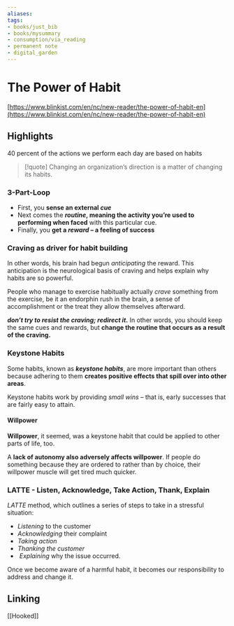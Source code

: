 ```yaml
---
aliases: 
tags: 
- books/just_bib
- books/mysummary
- consumption/via_reading
- permanent note
- digital_garden
---
```

# The Power of Habit
[https://www.blinkist.com/en/nc/new-reader/the-power-of-habit-en](https://www.blinkist.com/en/nc/new-reader/the-power-of-habit-en)

## Highlights
40 percent of the actions we perform each day are based on habits

> [!quote] 
> Changing an organization’s direction is a matter of changing its habits.

### 3-Part-Loop
* First, you **sense an external _cue_**
* Next comes the **_routine_, meaning the activity you’re used to performing when faced** with this particular cue.
* Finally, you **get a _reward_ – a feeling of success**

### Craving as driver for habit building
In other words, his brain had begun _anticipating_ the reward. This anticipation is the neurological basis of craving and helps explain why habits are so powerful.

People who manage to exercise habitually actually _crave_ something from the exercise, be it an endorphin rush in the brain, a sense of accomplishment or the treat they allow themselves afterward.

**_don’t try to resist the craving; redirect it_.** In other words, you should keep the same cues and rewards, but **change the routine that occurs as a result of the craving.**

### Keystone Habits
Some habits, known as **_keystone habits_**, are more important than others because adhering to them **creates positive effects that spill over into other areas**.

Keystone habits work by providing _small wins_ – that is, early successes that are fairly easy to attain.

#### Willpower
**Willpower**, it seemed, was a keystone habit that could be applied to other parts of life, too.

A **lack of autonomy also adversely affects willpower**. If people do something because they are ordered to rather than by choice, their willpower muscle will get tired much quicker.


### LATTE - Listen, Acknowledge, Take Action, Thank, Explain
_LATTE_ method, which outlines a series of steps to take in a stressful situation: 
+ _Listening_ to the customer
+ _Acknowledging_ their complaint
+ _Taking_ _action_
+ _Thanking the customer_
+  _Explaining_ why the issue occurred.


Once we become aware of a harmful habit, it becomes our responsibility to address and change it.

## Linking
[[Hooked]]

